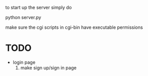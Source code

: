 
to start up the server simply do 

python server.py

make sure the cgi scripts in cgi-bin have executable permissions



TODO
=======

- login page
   1. make sign up/sign in page
